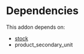 # Dependencies

This addon depends on:

- [stock](../../../../../oca-ocb-warehouse/odoo-bringout-oca-ocb-stock)
- product_secondary_unit

